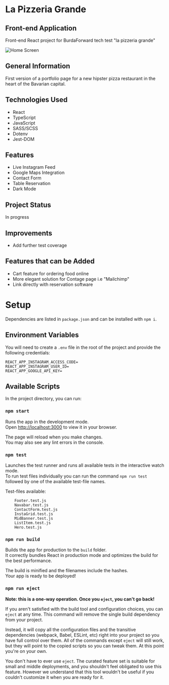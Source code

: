 # La Pizzeria Grande

## Front-end Application

Front-end React project for BurdaForward tech test "la pizzeria grande"

![Home Screen](src/assets/home-page-screenshot.png?raw=true)

## General Information

First version of a portfolio page for a new hipster pizza restaurant in the heart of the Bavarian capital.

## Technologies Used

- React
- TypeScript
- JavaScript
- SASS/SCSS
- Dotenv
- Jest-DOM

## Features

- Live Instagram Feed
- Google Maps Integration
- Contact Form
- Table Reservation
- Dark Mode

## Project Status

In progress

## Improvements

- Add further test coverage

## Features that can be Added

- Cart feature for ordering food online
- More elegant solution for Contage page i.e "Mailchimp"
- Link directly with reservation software

# Setup

Dependencies are listed in `package.json` and can be installed with `npm i`.

## Environment Variables

You will need to create a `.env` file in the root of the project and provide the following credentials:

```
REACT_APP_INSTAGRAM_ACCESS_CODE=
REACT_APP_INSTAGRAM_USER_ID=
REACT_APP_GOOGLE_API_KEY=
```

## Available Scripts

In the project directory, you can run:

### `npm start`

Runs the app in the development mode.\
Open [http://localhost:3000](http://localhost:3000) to view it in your browser.

The page will reload when you make changes.\
You may also see any lint errors in the console.

### `npm test`

Launches the test runner and runs all available tests in the interactive watch mode.\
To run test files individually you can run the command `npm run test` followed by one of the available test-file names.

Test-files available:

```
    Footer.test.js
    Navabar.test.js
    ContactForm.test.js
    InstaGrid.test.js
    MidBanner.test.js
    ListItem.test.js
    Hero.test.js
```

### `npm run build`

Builds the app for production to the `build` folder.\
It correctly bundles React in production mode and optimizes the build for the best performance.

The build is minified and the filenames include the hashes.\
Your app is ready to be deployed!

### `npm run eject`

**Note: this is a one-way operation. Once you `eject`, you can't go back!**

If you aren't satisfied with the build tool and configuration choices, you can `eject` at any time. This command will remove the single build dependency from your project.

Instead, it will copy all the configuration files and the transitive dependencies (webpack, Babel, ESLint, etc) right into your project so you have full control over them. All of the commands except `eject` will still work, but they will point to the copied scripts so you can tweak them. At this point you're on your own.

You don't have to ever use `eject`. The curated feature set is suitable for small and middle deployments, and you shouldn't feel obligated to use this feature. However we understand that this tool wouldn't be useful if you couldn't customize it when you are ready for it.

```

```

